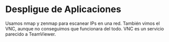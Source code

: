 # Despligue de Aplicaciones

Usamos nmap y zenmap para escanear IPs en una red. También vimos el VNC, aunque no conseguimos que funcionara del todo. VNC es un servicio parecido a TeamViewer.
